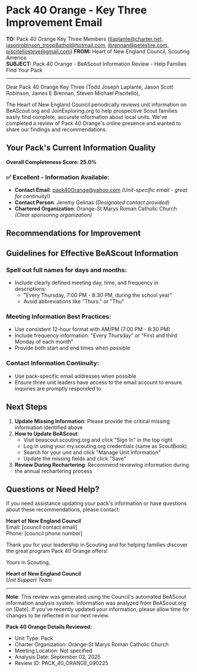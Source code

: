 # Pack 40 Orange - Key Three Improvement Email

**TO:** Pack 40 Orange Key Three Members (tlaplante@charter.net, jasonrobinson_troop8athol@hotmail.com, jbrennan@petestire.com, piscitellosteve@gmail.com)
**FROM:** Heart of New England Council, Scouting America  
**SUBJECT:** Pack 40 Orange - BeAScout Information Review - Help Families Find Your Pack  

---

Dear Pack 40 Orange Key Three (Todd Joseph Laplante, Jason Scott Robinson, James E Brennan, Steven Michael Piscitello),

The Heart of New England Council periodically reviews unit information on BeAScout.org and JoinExploring.org to help prospective Scout families easily find complete, accurate information about local units. We've completed a review of Pack 40 Orange's online presence and wanted to share our findings and recommendations.

## Your Pack's Current Information Quality

**Overall Completeness Score: 25.0%**



### ✅ **Excellent - Information Available:**
- **Contact Email**: pack40Orange@yahoo.com *(Unit-specific email - great for continuity!)*
- **Contact Person**: Jeremy Gelinas *(Designated contact provided)*
- **Chartered Organization**: Orange-St Marys Roman Catholic Church *(Clear sponsoring organization)*

## Recommendations for Improvement



## Guidelines for Effective BeAScout Information

### **Spell out full names for days and months:**
- Include clearly defined meeting day, time, and frequency in descriptions:
  - "Every Thursday, 7:00 PM - 8:30 PM, during the school year"
  - Avoid abbreviations like "Thurs." or "Thu"

### **Meeting Information Best Practices:**
- Use consistent 12-hour format with AM/PM (7:00 PM - 8:30 PM)
- Include frequency information: "Every Thursday" or "First and third Monday of each month"
- Provide both start and end times when possible

### **Contact Information Continuity:**
- Use pack-specific email addresses when possible
- Ensure three unit leaders have access to the email account to ensure inquiries are promptly responded to

## Next Steps

1. **Update Missing Information**: Please provide the critical missing information identified above
2. **How to Update BeAScout**: 
   - Visit beascout.scouting.org and click "Sign In" in the top right
   - Log in using your my.scouting.org credentials (same as ScoutBook)
   - Search for your unit and click "Manage Unit Information"
   - Update the missing fields and click "Save"
3. **Review During Rechartering**: Recommend reviewing information during the annual rechartering process

## Questions or Need Help?

If you need assistance updating your pack's information or have questions about these recommendations, please contact:

**Heart of New England Council**  
Email: [council contact email]  
Phone: [council phone number]

Thank you for your leadership in Scouting and for helping families discover the great program Pack 40 Orange offers!

Yours in Scouting,

**Heart of New England Council**  
*Unit Support Team*

---

**Note**: This review was generated using the Council's automated BeAScout information analysis system. Information was analyzed from BeAScout.org on [Date]. If you've recently updated your information, please allow time for changes to be reflected in our next review.

**Pack 40 Orange Details Reviewed:**
- Unit Type: Pack
- Charter Organization: Orange-St Marys Roman Catholic Church  
- Meeting Location: Not specified
- Analysis Date: September 02, 2025
- Review ID: PACK_40_ORANGE_090225
